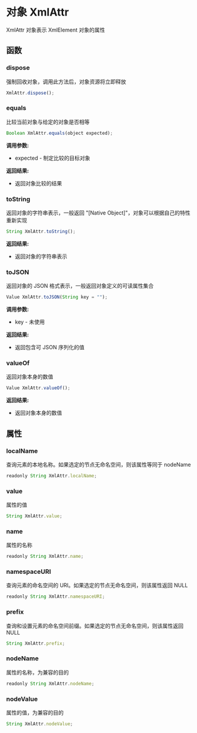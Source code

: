 # 对象 XmlAttr
XmlAttr 对象表示 XmlElement 对象的属性

## 函数
        
### dispose
强制回收对象，调用此方法后，对象资源将立即释放
```JavaScript
XmlAttr.dispose();
```

### equals
比较当前对象与给定的对象是否相等
```JavaScript
Boolean XmlAttr.equals(object expected);
```

**调用参数:**
* expected - 制定比较的目标对象

**返回结果:**
* 返回对象比较的结果

### toString
返回对象的字符串表示，一般返回 &#34;[Native Object]&#34;，对象可以根据自己的特性重新实现
```JavaScript
String XmlAttr.toString();
```

**返回结果:**
* 返回对象的字符串表示

### toJSON
返回对象的 JSON 格式表示，一般返回对象定义的可读属性集合
```JavaScript
Value XmlAttr.toJSON(String key = "");
```

**调用参数:**
* key - 未使用

**返回结果:**
* 返回包含可 JSON 序列化的值

### valueOf
返回对象本身的数值
```JavaScript
Value XmlAttr.valueOf();
```

**返回结果:**
* 返回对象本身的数值

## 属性
        
### localName
查询元素的本地名称。如果选定的节点无命名空间，则该属性等同于 nodeName
```JavaScript
readonly String XmlAttr.localName;
```

### value
属性的值
```JavaScript
String XmlAttr.value;
```

### name
属性的名称
```JavaScript
readonly String XmlAttr.name;
```

### namespaceURI
查询元素的命名空间的 URI。如果选定的节点无命名空间，则该属性返回 NULL
```JavaScript
readonly String XmlAttr.namespaceURI;
```

### prefix
查询和设置元素的命名空间前缀。如果选定的节点无命名空间，则该属性返回 NULL
```JavaScript
String XmlAttr.prefix;
```

### nodeName
属性的名称，为兼容的目的
```JavaScript
readonly String XmlAttr.nodeName;
```

### nodeValue
属性的值，为兼容的目的
```JavaScript
String XmlAttr.nodeValue;
```

